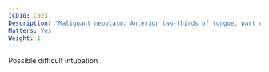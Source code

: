 ```yaml
---
ICD10: C023
Description: "Malignant neoplasm: Anterior two-thirds of tongue, part unspecified"
Matters: Yes
Weight: 1
---
```

Possible difficult intubation
